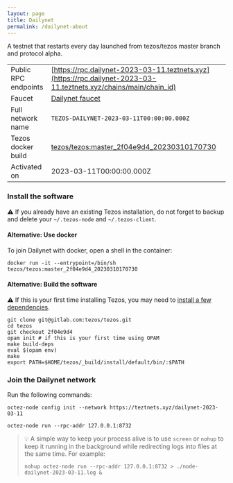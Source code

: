 ```yaml
---
layout: page
title: Dailynet
permalink: /dailynet-about
---
```


A testnet that restarts every day launched from tezos/tezos master branch and protocol alpha.

| | |
|-------|---------------------|
| Public RPC endpoints | [https://rpc.dailynet-2023-03-11.teztnets.xyz](https://rpc.dailynet-2023-03-11.teztnets.xyz/chains/main/chain_id)<br/> |
| Faucet | [Dailynet faucet](https://faucet.dailynet-2023-03-11.teztnets.xyz) |
| Full network name | `TEZOS-DAILYNET-2023-03-11T00:00:00.000Z` |
| Tezos docker build | [tezos/tezos:master_2f04e9d4_20230310170730](https://hub.docker.com/r/tezos/tezos/tags?page=1&ordering=last_updated&name=master_2f04e9d4_20230310170730) |
| Activated on | 2023-03-11T00:00:00.000Z |





### Install the software

⚠️  If you already have an existing Tezos installation, do not forget to backup and delete your `~/.tezos-node` and `~/.tezos-client`.



#### Alternative: Use docker

To join Dailynet with docker, open a shell in the container:

```
docker run -it --entrypoint=/bin/sh tezos/tezos:master_2f04e9d4_20230310170730
```

#### Alternative: Build the software

⚠️  If this is your first time installing Tezos, you may need to [install a few dependencies](https://tezos.gitlab.io/introduction/howtoget.html#setting-up-the-development-environment-from-scratch).

```
git clone git@gitlab.com:tezos/tezos.git
cd tezos
git checkout 2f04e9d4
opam init # if this is your first time using OPAM
make build-deps
eval $(opam env)
make
export PATH=$HOME/tezos/_build/install/default/bin/:$PATH
```

### Join the Dailynet network

Run the following commands:

```
octez-node config init --network https://teztnets.xyz/dailynet-2023-03-11

octez-node run --rpc-addr 127.0.0.1:8732
```

> 💡 A simple way to keep your process alive is to use `screen` or `nohup` to keep it running in the background while redirecting logs into files at the same time. For example:
>
> ```bash=13
> nohup octez-node run --rpc-addr 127.0.0.1:8732 > ./node-dailynet-2023-03-11.log &
> ```


